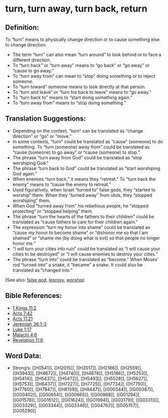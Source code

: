 # turn, turn away, turn back, return

## Definition:

To “turn” means to physically change direction or to cause something else to change direction.

* The term “turn” can also mean “turn around” to look behind or to face a different direction.
* To “turn back” or “turn away” means to “go back” or “go away” or “cause to go away.”
* To “turn away from” can mean to “stop” doing something or to reject someone.
* To “turn toward” someone means to look directly at that person.
* To “turn and leave” or “turn his back to leave” means to “go away.”
* To “turn back to” means to “start doing something again.”
* To “turn away from” means to “stop doing something.”

## Translation Suggestions:

* Depending on the context, “turn” can be translated as “change direction” or “go” or “move.”
* In some contexts, “turn” could be translated as “cause” (someone) to do something. To “turn (someone) away from” could be translated as “cause (someone) to go away” or “cause (someone) to stop.”
* The phrase “turn away from God” could be translated as “stop worshiping God.”
* The phrase “turn back to God” could be translated as “start worshiping God again.”
* When enemies “turn back,” it means they “retreat.” To “turn back the enemy” means to “cause the enemy to retreat.”
* Used figuratively, when Israel “turned to” false gods, they “started to worship” them. When they “turned away” from idols, they “stopped worshiping” them.
* When God “turned away from” his rebellious people, he “stopped protecting” or “stopped helping” them.
* The phrase “turn the hearts of the fathers to their children” could be translated as “cause fathers to care for their children again.”
* The expression “turn my honor into shame” could be translated as “cause my honor to become shame” or “dishonor me so that I am shamed” or “shame me (by doing what is evil) so that people no longer honor me.”
* “I will turn your cities into ruin” could be translated as “I will cause your cities to be destroyed” or “I will cause enemies to destroy your cities.”
* The phrase “turn into” could be translated as “become.” When Moses’ rod “turned into” a snake, it “became” a snake. It could also be translated as “changed into.”

(See also: [false god](../kt/falsegod.md), [leprosy](../other/leprosy.md), [worship](../kt/worship.md))

## Bible References:

* [1 Kings 11:2](rc://en/tn/help/1ki/11/02)
* [Acts 7:42](rc://en/tn/help/act/07/42)
* [Acts 11:21](rc://en/tn/help/act/11/21)
* [Jeremiah 36:1-3](rc://en/tn/help/jer/36/01)
* [Luke 1:17](rc://en/tn/help/luk/01/17)
* [Malachi 4:6](rc://en/tn/help/mal/04/06)
* [Revelation 11:6](rc://en/tn/help/rev/11/06)

## Word Data:

* Strong’s: [[H0541]], [[H2015]], [[H2017]], [[H2186]], [[H2559]], [[H3943]], [[H4672]], [[H4740]], [[H4878]], [[H5186]], [[H5253]], [[H5414]], [[H5437]], [[H5472]], [[H5493]], [[H5528]], [[H5627]], [[H5753]], [[H6437]], [[H7227]], [[H7725]], [[H7734]], [[H7750]], [[H7760]], [[H7847]], [[H8159]], [[H8447]], [[G00344]], [[G00387]], [[G00402]], [[G00654]], [[G00665]], [[G00868]], [[G01294]], [[G01578]], [[G01612]], [[G01624]], [[G01994]], [[G03179]], [[G03313]], [[G03329]], [[G03344]], [[G03346]], [[G04762]], [[G05157]], [[G05290]]
